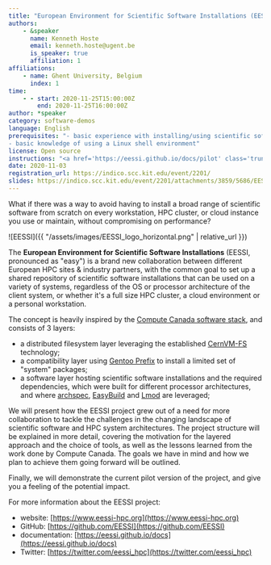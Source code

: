 ```yaml
---
title: "European Environment for Scientific Software Installations (EESSI)"
authors:
    - &speaker
      name: Kenneth Hoste
      email: kenneth.hoste@ugent.be
      is_speaker: true
      affiliation: 1
affiliations:
    - name: Ghent University, Belgium
      index: 1
time:
    - - start: 2020-11-25T15:00:00Z
        end: 2020-11-25T16:00:00Z
author: *speaker
category: software-demos
language: English
prerequisites: "- basic experience with installing/using scientific software in a Linux or macOS environment
- basic knowledge of using a Linux shell environment"
license: Open source
instructions: "<a href='https://eessi.github.io/docs/pilot' class='truncated'>https://eessi.github.io/docs/pilot</a>"
date: 2020-11-03
registration_url: https://indico.scc.kit.edu/event/2201/
slides: https://indico.scc.kit.edu/event/2201/attachments/3859/5686/EESSI-SORSE-20201125.pdf
---
```

What if there was a way to avoid having to install a broad range of scientific software from scratch on every workstation, HPC cluster, or cloud instance you use or maintain, without compromising on performance?

![EESSI]({{ "/assets/images/EESSI_logo_horizontal.png" | relative_url }})

The **European Environment for Scientific Software Installations** (EESSI, pronounced as "easy") is a brand new collaboration between different European HPC sites & industry partners, with the common goal to set up a shared repository of scientific software installations that can be used on a variety of systems, regardless of the OS or processor architecture of the client system, or whether it's a full size HPC cluster, a cloud environment or a personal workstation.

The concept is heavily inspired by the [Compute Canada software stack](https://dl.acm.org/doi/10.1145/3332186.3332210), and consists of 3 layers:

* a distributed filesystem layer leveraging the established [CernVM-FS](https://cernvm.cern.ch/portal/filesystem) technology;
* a compatibility layer using [Gentoo Prefix](https://wiki.gentoo.org/wiki/Project:Prefix) to install a limited set of "system" packages;
* a software layer hosting scientific software installations and the required dependencies, which were built for different processor architectures, and where [archspec](https://github.com/archspec/archspec), [EasyBuild](https://easybuilders.github.io/easybuild) and [Lmod](https://github.com/TACC/Lmod) are leveraged;

We will present how the EESSI project grew out of a need for more collaboration to tackle the challenges in the changing landscape of scientific software and HPC system architectures. The project structure will be explained in more detail, covering the motivation for the layered approach and the choice of tools, as well as the lessons learned from the work done by Compute Canada. The goals we have in mind and how we plan to achieve them going forward will be outlined.

Finally, we will demonstrate the current pilot version of the project, and give you a feeling of the potential impact.

For more information about the EESSI project:

* website: [https://www.eessi-hpc.org](https://www.eessi-hpc.org)
* GitHub: [https://github.com/EESSI](https://github.com/EESSI)
* documentation: [https://eessi.github.io/docs](https://eessi.github.io/docs)
* Twitter: [https://twitter.com/eessi_hpc](https://twitter.com/eessi_hpc)
